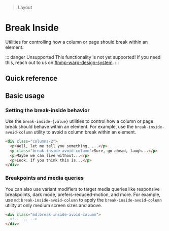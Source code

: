 > Layout

# Break Inside
Utilities for controlling how a column or page should break within an element.

::: danger Unsupported
This functionality is not yet supported! If you need this, reach out to us on [#nmp-warp-design-system](https://sch-chat.slack.com/archives/C04P0GYTHPV).
:::

## Quick reference

<qr-table />

## Basic usage
### Setting the break-inside behavior
Use the `break-inside-{value}` utilities to control how a column or page break should behave within an element. For example, use the `break-inside-avoid-column` utility to avoid a column break within an element.

```html
<div class="columns-2">
  <p>Well, let me tell you something, ...</p>
  <p class="break-inside-avoid-column">Sure, go ahead, laugh...</p>
  <p>Maybe we can live without...</p>
  <p>Look. If you think this is...</p>
</div>
```


### Breakpoints and media queries
You can also use variant modifiers to target media queries like responsive breakpoints, dark mode, prefers-reduced-motion, and more. For example, use `md:break-inside-avoid-column` to apply the `break-inside-avoid-column` utility at only medium screen sizes and above.

```html
<div class="md:break-inside-avoid-column">
  <!-- ... -->
</div>
```


